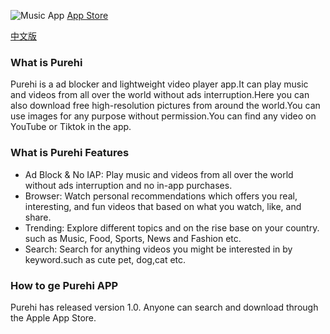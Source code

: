 ![Music App](https://github.com/Purehi/Purehi/assets/138559218/db5737c4-25a7-4d06-955a-7321d8a9e9b6)
[App Store](https://apps.apple.com/app/purehi-hd-videos-photos/id6450441346?platform=iphone)

[中文版](https://github.com/Purehi/Purehi/blob/main/README_zh.md)
### What is Purehi
Purehi is a ad blocker and lightweight video player app.It can play music and videos from all over the world without ads interruption.Here you can also download free high-resolution pictures from around the world.You can use images for any purpose without permission.You can find any video on YouTube or Tiktok in the app.

### What is Purehi Features
- Ad Block & No IAP: Play music and videos from all over the world without ads interruption and no in-app purchases.
- Browser: Watch personal recommendations which offers you real, interesting, and fun videos that based on what you watch, like, and share.
- Trending: Explore different topics and on the rise base on your country. such as Music, Food, Sports, News and Fashion etc.
- Search: Search for anything videos you might be interested in by keyword.such as cute pet, dog,cat etc.
  
### How to ge Purehi APP
Purehi has released version 1.0.
Anyone can search and download through the Apple App Store.



<!--
**Purehi/Purehi** is a ✨ _special_ ✨ repository because its `README.md` (this file) appears on your GitHub profile.

Here are some ideas to get you started:

- 🔭 I’m currently working on ...
- 🌱 I’m currently learning ...
- 👯 I’m looking to collaborate on ...
- 🤔 I’m looking for help with ...
- 💬 Ask me about ...
- 📫 How to reach me: ...
- 😄 Pronouns: ...
- ⚡ Fun fact: ...
-->
